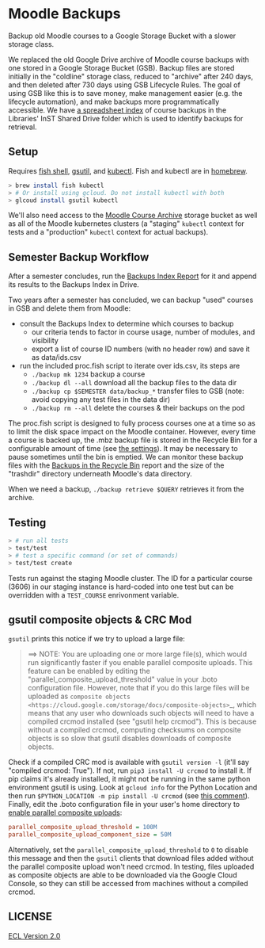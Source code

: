 # Moodle Backups

Backup old Moodle courses to a Google Storage Bucket with a slower storage class.

We replaced the old Google Drive archive of Moodle course backups with one stored in a Google Storage Bucket (GSB). Backup files are stored initially in the "coldline" storage class, reduced to "archive" after 240 days, and then deleted after 730 days using GSB Lifecycle Rules. The goal of using GSB like this is to save money, make management easier (e.g. the lifecycle automation), and make backups more programmatically accessible. We have [a spreadsheet index](https://docs.google.com/spreadsheets/d/1mxO2PbKk088R9e3rU_XwUpxV_HwzIKBiIrK1xPy3zfU/edit?usp=sharing) of course backups in the Libraries' InST Shared Drive folder which is used to identify backups for retrieval.

## Setup

Requires [fish shell](https://fishshell.com/), [gsutil](https://cloud.google.com/storage/docs/gsutil_install), and [kubectl](https://kubernetes.io/docs/reference/kubectl/). Fish and kubectl are in [homebrew](https://brew.sh).

```sh
> brew install fish kubectl
> # Or install using gcloud. Do not install kubectl with both
> glcoud install gsutil kubectl
```

We'll also need access to the [Moodle Course Archive](https://console.cloud.google.com/storage/browser/moodle-course-archive;tab=objects?project=cca-web-0) storage bucket as well as all of the Moodle kubernetes clusters (a "staging" `kubectl` context for tests and a "production" `kubectl` context for actual backups).

## Semester Backup Workflow

After a semester concludes, run the [Backups Index Report](https://moodle.cca.edu/report/customsql/view.php?id=30) for it and append its results to the Backups Index in Drive.

Two years after a semester has concluded, we can backup "used" courses in GSB and delete them from Moodle:

- consult the Backups Index to determine which courses to backup
  - our criteria tends to factor in course usage, number of modules, and visibility
  - export a list of course ID numbers (with no header row) and save it as data/ids.csv
- run the included proc.fish script to iterate over ids.csv, its steps are
  - `./backup mk 1234` backup a course
  - `./backup dl --all` download all the backup files to the data dir
  - `./backup cp $SEMESTER data/backup_*` transfer files to GSB (note: avoid copying any test files in the data dir)
  - `./backup rm --all` delete the courses & their backups on the pod

The proc.fish script is designed to fully process courses one at a time so as to limit the disk space impact on the Moodle container. However, every time a course is backed up, the .mbz backup file is stored in the Recycle Bin for a configurable amount of time (see [the settings](https://moodle.cca.edu/admin/settings.php?section=tool_recyclebin)). It may be necessary to pause sometimes until the bin is emptied. We can monitor these backup files with the [Backups in the Recycle Bin](https://moodle.cca.edu/report/customsql/view.php?id=15) report and the size of the "trashdir" directory underneath Moodle's data directory.

When we need a backup, `./backup retrieve $QUERY` retrieves it from the archive.

## Testing

```sh
> # run all tests
> test/test
> # test a specific command (or set of commands)
> test/test create
```

Tests run against the staging Moodle cluster. The ID for a particular course (3606) in our staging instance is hard-coded into one test but can be overridden with a `TEST_COURSE` enrivonment variable.

## gsutil composite objects & CRC Mod

`gsutil` prints this notice if we try to upload a large file:

> ==> NOTE: You are uploading one or more large file(s), which would run significantly faster if you enable parallel composite uploads. This feature can be enabled by editing the  "parallel_composite_upload_threshold" value in your .boto configuration file. However, note that if you do this large files will be uploaded as `composite objects <https://cloud.google.com/storage/docs/composite-objects>`_, which means that any user who downloads such objects will need to have a compiled crcmod installed (see "gsutil help crcmod"). This is because without a compiled crcmod, computing checksums on composite objects is so slow that gsutil disables downloads of composite objects.

Check if a compiled CRC mod is available with `gsutil version -l` (it'll say "compiled crcmod: True"). If not, run `pip3 install -U crcmod` to install it. If pip claims it's already installed, it might not be running in the same python environment gsutil is using. Look at `gcloud info` for the Python Location and then run `$PYTHON_LOCATION -m pip install -U crcmod` (see [this comment](https://github.com/GoogleCloudPlatform/gsutil/issues/1123#issuecomment-772588861)). Finally, edit the .boto configuration file in your user's home directory to [enable parallel composite uploads](https://cloud.google.com/storage/docs/uploads-downloads#parallel-composite-uploads):

```ini
parallel_composite_upload_threshold = 100M
parallel_composite_upload_component_size = 50M
```

Alternatively, set the `parallel_composite_upload_threshold` to `0` to disable this message and then the `gsutil` clients that download files added without the parallel composite upload won't need crcmod. In testing, files uploaded as composite objects are able to be downloaded via the Google Cloud Console, so they can still be accessed from machines without a compiled crcmod.

## LICENSE

[ECL Version 2.0](https://opensource.org/licenses/ECL-2.0)
